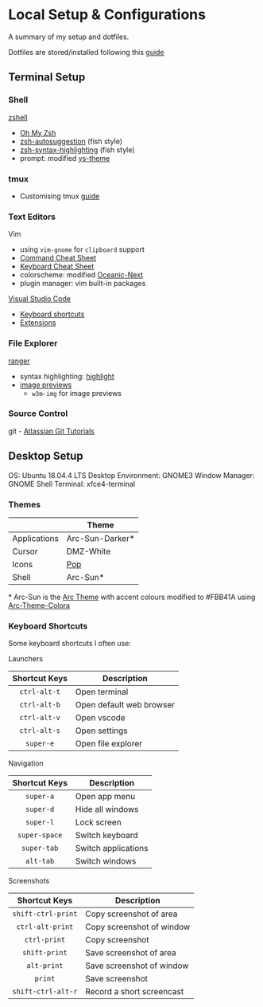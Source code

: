 # Local Setup & Configurations

A summary of my setup and dotfiles.

Dotfiles are stored/installed following this [guide](https://www.atlassian.com/git/tutorials/dotfiles)

## Terminal Setup

### Shell

[zshell](https://github.com/robbyrussell/oh-my-zsh/wiki/Installing-ZSH)

* [Oh My Zsh](https://github.com/robbyrussell/oh-my-zsh)
* [zsh-autosuggestion](https://github.com/zsh-users/zsh-autosuggestions) (fish style)
* [zsh-syntax-highlighting](https://github.com/zsh-users/zsh-syntax-highlighting) (fish style)
* prompt: modified [ys-theme](https://github.com/hillaryychan/dotfiles/blob/master/.oh-my-zsh/themes/ys.zsh-theme)

### tmux

* Customising tmux [guide](https://hackernoon.com/customizing-tmux-b3d2a5050207)

### Text Editors

Vim

* using `vim-gnome` for `clipboard` support
* [Command Cheat Sheet](https://devhints.io/vim)
* [Keyboard Cheat Sheet](https://github.com/CallumHoward/cli-tools/blob/master/vimcheatsheet.pdf)
* colorscheme: modified [Oceanic-Next](https://github.com/hillaryychan/dotfiles/blob/master/.vim/bundle/oceanic-next/colors/OceanicNext.vim)
* plugin manager: vim built-in packages

[Visual Studio Code](https://code.visualstudio.com/)

* [Keyboard shortcuts](https://code.visualstudio.com/shortcuts/keyboard-shortcuts-windows.pdf)
* [Extensions](https://github.com/hillaryychan/dotfiles/blob/master/.vscode/extensions_list)

### File Explorer

[ranger](https://github.com/ranger/ranger)

* syntax highlighting: [highlight](http://www.andre-simon.de/doku/highlight/en/highlight.php)
* [image previews](https://github.com/ranger/ranger/wiki/Image-Previews)
  * `w3m-img` for image previews

### Source Control

git - [Atlassian Git Tutorials](https://www.atlassian.com/git/tutorials)

## Desktop Setup

OS: Ubuntu 18.04.4 LTS
Desktop Environment: GNOME3
Window Manager: GNOME Shell
Terminal: xfce4-terminal

### Themes

|               | Theme                                     |
| ---           | ---                                       |
| Applications  | Arc-Sun-Darker\*                          |
| Cursor        | DMZ-White                                 |
| Icons         | [Pop](https://github.com/pop-os/gtk-theme)|
| Shell         | Arc-Sun\*                                 |

\* Arc-Sun is the [Arc Theme](https://github.com/horst3180/arc-theme) with accent colours modified to #FBB41A using [Arc-Theme-Colora](https://github.com/erikdubois/Arc-Theme-Colora)

### Keyboard Shortcuts

Some keyboard shortcuts I often use:

Launchers

| Shortcut Keys | Description               |
| :---:         | ---                       |
| `ctrl-alt-t`  | Open terminal             |
| `ctrl-alt-b`  | Open default web browser  |
| `ctrl-alt-v`  | Open vscode               |
| `ctrl-alt-s`  | Open settings             |
| `super-e`     | Open file explorer        |

Navigation

| Shortcut Keys | Description           |
| :---:         | ---                   |
| `super-a`     | Open app menu         |
| `super-d`     | Hide all windows      |
| `super-l`     | Lock screen           |
| `super-space` | Switch keyboard       |
| `super-tab`   | Switch applications   |
| `alt-tab`     | Switch windows        |

Screenshots

| Shortcut Keys         | Description               |
| :---:                 | ---                       |
| `shift-ctrl-print`    | Copy screenshot of area   |
| `ctrl-alt-print`      | Copy screenshot of window |
| `ctrl-print`          | Copy screenshot           |
| `shift-print`         | Save screenshot of area   |
| `alt-print`           | Save screenshot of window |
| `print`               | Save screenshot           |
| `shift-ctrl-alt-r`    | Record a short screencast |
